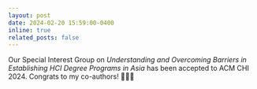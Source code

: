 ```yaml
---
layout: post
date: 2024-02-20 15:59:00-0400
inline: true
related_posts: false
---
```


Our Special Interest Group on *Understanding and Overcoming Barriers in Establishing HCI Degree Programs in Asia* has been accepted to ACM CHI 2024. Congrats to my co-authors! 🎉🎉🎉
